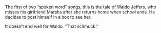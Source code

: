The first of two “spoken word” songs, this is the tale of Waldo Jeffers, who misses his girlfriend Marsha after she returns home when school ends. He decides to post himself in a box to see her. 

It doesn’t end well for Waldo. “That schmuck.”
